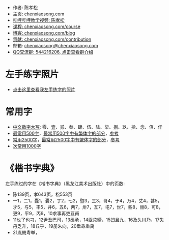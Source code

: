 <!-- sign begin -->
- 作者: 陈孝松
- [主页: chenxiaosong.com](https://chenxiaosong.com/)
- [哔哩哔哩教学视频: 陈孝松](https://chenxiaosong.com/video.html)
- [课程: chenxiaosong.com/course](https://chenxiaosong.com/course.html)
- [博客: chenxiaosong.com/blog](https://chenxiaosong.com/blog.html)
- [贡献: chenxiaosong.com/contribution](https://chenxiaosong.com/contribution.html)
- 邮箱: <chenxiaosong@chenxiaosong.com>
- [QQ交流群: 544216206, 点击查看群介绍](https://chenxiaosong.com/q.html)

<!-- sign end -->
# 左手练字照片

- [点击这里查看我左手练字的照片](https://gitee.com/chenxiaosonggitee/blog/blob/master/src/gitee-md/左手练字的照片.md)

# 常用字

- [中文数字大写](https://baike.baidu.com/item/%E4%B8%AD%E6%96%87%E6%95%B0%E5%AD%97/2921705#2): 零、壹、贰、叁、肆、伍、陆、柒、捌、玖、拾、念、佰、仟
- [最常用500字](https://gitee.com/chenxiaosonggitee/tmp/blob/master/calligraphy/frequently-used/500.md)，[最常用500字中有繁体字的部分](https://gitee.com/chenxiaosonggitee/tmp/blob/master/calligraphy/frequently-used/traditional-500.md)，[参考](https://baike.baidu.com/item/%E5%B8%B8%E7%94%A8%E5%AD%97/10071115#2)
- [常用2500字](https://gitee.com/chenxiaosonggitee/tmp/blob/master/calligraphy/frequently-used/2500.md)，[最常用2500字中有繁体字的部分](https://gitee.com/chenxiaosonggitee/tmp/blob/master/calligraphy/frequently-used/traditional-2500.md)，[参考](https://baike.baidu.com/item/%E7%8E%B0%E4%BB%A3%E6%B1%89%E8%AF%AD%E5%B8%B8%E7%94%A8%E5%AD%97%E8%A1%A8/8922402#8-1)
- [次常用1000字](https://baike.baidu.com/item/%E7%8E%B0%E4%BB%A3%E6%B1%89%E8%AF%AD%E5%B8%B8%E7%94%A8%E5%AD%97%E8%A1%A8/8922402#8-2)

# 《楷书字典》

左手练过的字在《楷书字典》（黑龙江美术出版社）中的页数:

- 陈139页，孝643页，松553页
- 一1，二1，蠹1，囊2，丁2，七2，暨3，三3，哥4，于4，万4，丈4，甚5，才5，与5，丰5，井6，五6，两7，卅7，互7，屯7，世7，些8，卌8，可8，更9，平9，丙9，10求事再吏亘甫
- 11乜了也刁，12尹丑巴司，13丞承，14亟卺嚮，15凹且九，16及久川乃，17失丹乏升，18丘乎，19册朱向，20垂乖重禹
- 21胤兟粤举，

